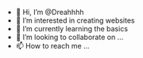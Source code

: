- 👋 Hi, I’m @Dreahhhh
- 👀 I’m interested in creating websites
- 🌱 I’m currently learning the basics
- 💞️ I’m looking to collaborate on ...
- 📫 How to reach me ...

<!---
Dreahhhh/Dreahhhh is a ✨ special ✨ repository because its `README.md` (this file) appears on your GitHub profile.
You can click the Preview link to take a look at your changes.
--->
